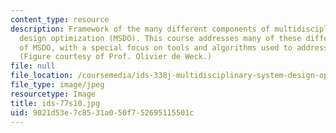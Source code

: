 ```yaml
---
content_type: resource
description: Framework of the many different components of multidisciplinary system
  design optimization (MSDO). This course addresses many of these different areas
  of MSDO, with a special focus on tools and algorithms used to address MSDO problems.
  (Figure courtesy of Prof. Olivier de Weck.)
file: null
file_location: /coursemedia/ids-338j-multidisciplinary-system-design-optimization-spring-2010/9021d53e7c8531a050f752695115501c_ids-77s10.jpg
file_type: image/jpeg
resourcetype: Image
title: ids-77s10.jpg
uid: 9021d53e-7c85-31a0-50f7-52695115501c
---
```

